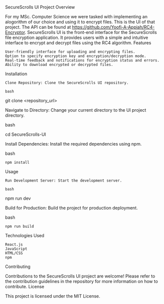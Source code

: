 SecureScrolls UI
Project Overview

For my MSc. Computer Science we were tasked with implementing an alogorithm of our choice and using it to encrypt files. This is the UI of that project. The API can be found at https://github.com/Yoofi-A-Appiah/RC4-Encryptor. SecureScrolls UI is the front-end interface for the SecureScrolls file encryption application. It provides users with a simple and intuitive interface to encrypt and decrypt files using the RC4 algorithm.
Features

    User-friendly interface for uploading and encrypting files.
    Option to specify encryption key and encryption/decryption mode.
    Real-time feedback and notifications for encryption status and errors.
    Ability to download encrypted or decrypted files.

Installation

    Clone Repository: Clone the SecureScrolls UI repository.

    bash

git clone <repository_url>

Navigate to Directory: Change your current directory to the UI project directory.

bash

cd SecureScrolls-UI

Install Dependencies: Install the required dependencies using npm.

bash

    npm install

Usage

    Run Development Server: Start the development server.

    bash

npm run dev

Build for Production: Build the project for production deployment.

bash

    npm run build

Technologies Used

    React.js
    JavaScript
    HTML/CSS
    npm

Contributing

Contributions to the SecureScrolls UI project are welcome! Please refer to the contribution guidelines in the repository for more information on how to contribute.
License

This project is licensed under the MIT License.
